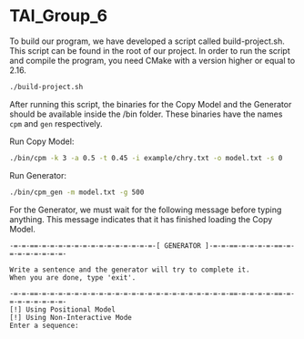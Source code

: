 # TAI_Group_6

To build our program, we have developed a script called build-project.sh. This script can be found in the root of our
project. In order to run the script and compile the program, you need CMake with a version higher or equal to 2.16.

```bash
./build-project.sh
```

After running this script, the binaries for the Copy Model and the Generator should be available inside the /bin folder.
These binaries have the names `cpm` and `gen` respectively.

Run Copy Model:

```bash
./bin/cpm -k 3 -a 0.5 -t 0.45 -i example/chry.txt -o model.txt -s 0
```

Run Generator:

```bash
./bin/cpm_gen -m model.txt -g 500
```

For the Generator, we must wait for the following message before typing anything. This message indicates that it has
finished loading the Copy Model.

```
-=-=-==-=-=-=-=-=-=-=-=-=-=-=-=-=-=-[ GENERATOR ]-=-=-==-=-=-=-=-==-=-=-=-=-=-=-=-=-

Write a sentence and the generator will try to complete it.
When you are done, type 'exit'.

-=-=-==-=-=-=-=-=-=-=-=-=-=-=-=-=-=-=-=-=-=-=-=-=-=-=-==-=-=-=-=-==-=-=-=-=-=-=-=-=-
[!] Using Positional Model
[!] Using Non-Interactive Mode
Enter a sequence: 
```
